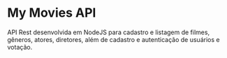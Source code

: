 # My Movies API

API Rest desenvolvida em NodeJS para cadastro e listagem de filmes, gêneros, atores, diretores, além de cadastro e autenticação de usuários e votação.
